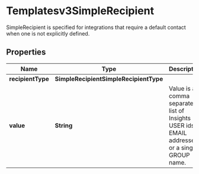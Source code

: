 

# Templatesv3SimpleRecipient

SimpleRecipient is specified for integrations that require a default contact when one is not explicitly defined.

## Properties

| Name | Type | Description | Notes |
|------------ | ------------- | ------------- | -------------|
|**recipientType** | **SimpleRecipientSimpleRecipientType** |  |  [optional] |
|**value** | **String** | Value is a comma separated list of Insights USER ids or EMAIL addresses or a single GROUP name. |  [optional] |



